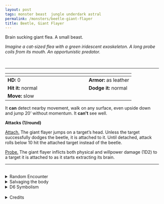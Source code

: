 ```yaml
---
layout: post
tags: monster beast  jungle underdark astral
permalink: /monsters/beetle-giant-flayer
title: Beetle, Giant Flayer
---
```


Brain sucking giant flea. A small beast.

_Imagine a cat-sized flea with a green iridescent exoskeleton. A long probe coils from its mouth. An opportunistic predator._

<br>

---

|  <span style="display: inline-block; width:250px"></span>  |  |
| -------- | --------|
| **HD:** 0 | **Armor:** as leather  |
| **Hit it:** normal    | **Dodge it:** normal  |
| **Move:** slow     |   | 

It **can** detect nearby movement, walk on any surface, even upside down and jump 20’ without momentum.
It **can't** see well.


**Attacks (1/round)**

<ins>Attach.</ins> The giant flayer jumps on a target’s head. Unless the target successfully dodges the beetle, it is attached to it. Until detached, attack rolls below 10 hit the attached target instead of the beetle.

<ins>Probe.</ins> The giant flayer inflicts both physical and willpower damage (1D2) to a target it is attached to as it starts extracting its brain.
<br>

---

<br>

<details markdown="1">
<summary>Random Encounter</summary>

1. **Monster:** 2D4 giant flayers.
1. **Lair:** A damp cave echoing with eerie vibrations and filled with red eggs. <br>    &nbsp; OR <br>    **Omen:** Underwater-sounding cricket noises, close.
1. **Spoor:** A body, its eyes popped and its brain sucked dry.
1. **Tracks:** Underwater-sounding cricket noises, far away.
1. **Trace:** Smashed giant flayer.  
1. **Trace:** A dried, brainless body.
</details>

<details markdown="1">
<summary>Salvaging the body</summary>

Giant flayer shell can be used for armor but has 1-6 chance to break on each hit. A more common use would be to ground it to make a green iridescent dye.
</details>

<details markdown="1">
<summary>D6 Symbolism</summary>

In local cultures, it is a symbol of ...

1. Mind Flayers
1. Forgetfulness
1. Idiocy
1. Opera
1. Intellect
1. Sacred
</details>

<br>

<details markdown="1">
<summary>Credits</summary>
The giant flayer beetle is an original creation of [Richard J. Leblanc Jr](http://savevsdragon.blogspot.com/2012/08/new-oebx1e-monster-giant-flayer-beetle.html). When adapting it to the GLoG, I made it slightly less sturdy but a bit more reliable: the original was only threatening when rolling a critical hit, this one does intelligence damage more often. — SaltyGoo
</details>
